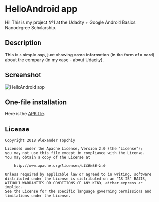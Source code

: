 # HelloAndroid app

Hi! This is my project №1 at the Udacity + Google Android Basics Nanodegree Scholarship.

## Description

This is a simple app, just showing some information (in the form of a card) about the company (in my case - about Udacity).

## Screenshot

![HelloAndroid app](https://image.ibb.co/dUMSNc/helloscreen_github.jpg)

## One-file installation

Here is the [APK file](https://www.dropbox.com/s/lgb38kvhz0wzx3a/helloandroid.apk?dl=0).

## License
```
Copyright 2018 Alexander Topchiy

Licensed under the Apache License, Version 2.0 (the "License");
you may not use this file except in compliance with the License.
You may obtain a copy of the License at

    http://www.apache.org/licenses/LICENSE-2.0

Unless required by applicable law or agreed to in writing, software
distributed under the License is distributed on an "AS IS" BASIS,
WITHOUT WARRANTIES OR CONDITIONS OF ANY KIND, either express or implied.
See the License for the specific language governing permissions and
limitations under the License.
